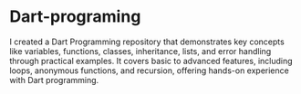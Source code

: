 # Dart-programing
I created a Dart Programming repository that demonstrates key concepts like variables, functions, classes, inheritance, lists, and error handling through practical examples. It covers basic to advanced features, including loops, anonymous functions, and recursion, offering hands-on experience with Dart programming.
